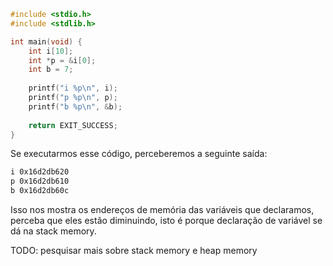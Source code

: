 ```c
#include <stdio.h>
#include <stdlib.h>

int main(void) {
	int i[10];
	int *p = &i[0];
	int b = 7;
	
	printf("i %p\n", i);
	printf("p %p\n", p);
	printf("b %p\n", &b);
	
	return EXIT_SUCCESS;
}
```

Se executarmos esse código, perceberemos a seguinte saída:

```bash
i 0x16d2db620
p 0x16d2db610
b 0x16d2db60c
```

Isso nos mostra os endereços de memória das variáveis que declaramos, perceba que eles estão diminuindo, isto é porque declaração de variável se dá na stack memory.

TODO: pesquisar mais sobre stack memory e heap memory